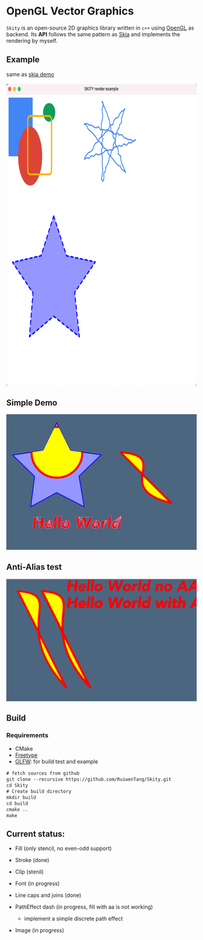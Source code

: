 # OpenGL Vector Graphics
`Skity` is an open-source 2D graphics library written in `c++` using [OpenGL](https://www.opengl.org) as backend. 
Its **API**  follows the same pattern as [Skia](https://skia.org/) and implements the rendering by myself. <br/>

## Example

same as [skia demo](https://fiddle.skia.org/c/66a829e00c752fe96e2ef4195cdc5454)<br/>
<br/>
<img src="./resources/skia_demo.png" width="800" height="800">

## Simple Demo

![demo](./resources/gl_canvas_test.png)

## Anti-Alias test

![aa_test](./resources/aa_test.png)

## Build
### Requirements
- CMake
- [Freetype](https://www.freetype.org/)
- [GLFW](https://www.glfw.org/): for build test and example


```shell
# fetch sources from github
git clone --recursive https://github.com/RuiwenTang/Skity.git
cd Skity
# Create build directory
mkdir build
cd build
cmake ..
make
```

## Current status:

- Fill (only stencil, no even-odd support)

- Stroke (done)

- Clip (stenil)

- Font (in progress)

- Line caps and joins (done)

- PathEffect dash (in progress, fill with aa is not working)

  - implement a simple discrete path effect

- Image (in progress)
